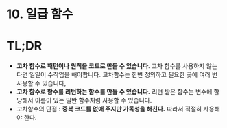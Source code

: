 # 10. 일급 함수

# TL;DR

- **고차 함수로 패턴이나 원칙을 코드로 만들 수 있습니다**. 고차 함수를 사용하지 않는다면 일일이 수작업을 해야합니다. 고차함수는 한번 정의하고 필요한 곳에 여러 번 사용할 수 있습니다,
- **고차 함수로 함수를 리턴하는 함수를 만들 수 있습니다.** 리턴 받은 함수는 변수에 할당해서 이름이 있는 일반 함수처럼 사용할 수 있습니다.
- 고차함수의 단점 : **중복 코드를 없애 주지만 가독성을 해친다.** 따라서 적절히 사용해야 한다.
